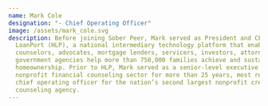 ```yaml
---
name: Mark Cole
designation: "- Chief Operating Officer"
image: /assets/mark_cole.svg
description: Before joining Sober Peer, Mark served as President and CEO of Hope
  LoanPort (HLP), a national intermediary technology platform that enabled
  counselors, advocates, mortgage lenders, servicers, investors, attorneys, and
  government agencies help more than 750,000 families achieve and sustain
  homeownership. Prior to HLP, Mark served as a senior-level executive in the
  nonprofit financial counseling sector for more than 25 years, most recently as
  chief operating officer for the nation’s second largest nonprofit credit
  counseling agency.
---
```

